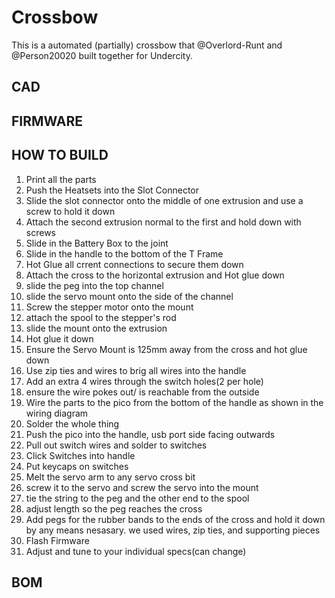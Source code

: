 # Crossbow

This is a automated (partially) crossbow that @Overlord-Runt and @Person20020 built together for Undercity.

## CAD

## FIRMWARE

## HOW TO BUILD
1. Print all the parts
2. Push the Heatsets into the Slot Connector
3. Slide the slot connector onto the middle of one extrusion and use a screw to hold it down
4. Attach the second extrusion normal to the first and hold down with screws
5. Slide in the Battery Box to the joint
6. Slide in the handle to the bottom of the T Frame
7. Hot Glue all crrent connections to secure them down
8. Attach the cross to the horizontal extrusion and Hot glue down
9. slide the peg into the top channel
10. slide the servo mount onto the side of the channel
11. Screw the stepper motor onto the mount
12. attach the spool to the stepper's rod
13. slide the mount onto the extrusion
14. Hot glue it down
15. Ensure the Servo Mount is 125mm away from the cross and hot glue down
16. Use zip ties and wires to brig all wires into the handle
17. Add an extra 4 wires through the switch holes(2 per hole)
18. ensure the wire pokes out/ is reachable from the outside
19. Wire the parts to the pico from the bottom of the handle as shown in the wiring diagram
20. Solder the whole thing
21. Push the pico into the handle, usb port side facing outwards
22. Pull out switch wires and solder to switches
23. Click Switches into handle
24. Put keycaps on switches
25. Melt the servo arm to any servo cross bit
26. screw it to the servo and screw the servo into the mount
27. tie the string to the peg and the other end to the spool
28. adjust length so the peg reaches the cross
29. Add pegs for the rubber bands to the ends of the cross and hold it down by any means nesasary. we used wires, zip ties, and supporting pieces
30. Flash Firmware
31. Adjust and tune to your individual specs(can change)


## BOM


